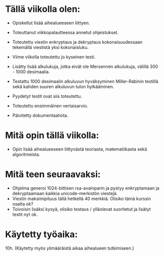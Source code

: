 # Tällä viikolla olen:

- Opiskellut lisää aihealueeseen liittyen.

- Toteuttanut viikkopalautteessa annetut ohjeistukset.
- Toteutettu viestin enkryptaus ja dekryptaus kokonaisuudessaan tekemällä viestistä yksi kokonaisluku.
- Viime viikolla toteutettu jo kyseinen testi.
- Lisätty lisää alkulukuja, jotka eivät ole Mersennen alkulukuja, välillä 300 - 1000 desimaalia.
- Testattu 1000 desimaalin alkuluvun hyväksyminen Miller-Rabinin testillä sekä kahden suuren alkuluvun tulon hylkääminen.
- Pyydetyt testit ovat siis toteutettu.

- Toteutettu ensimmäinen vertaisarvio.

- Päivitetty dokumentaatiota.

# Mitä opin tällä viikolla:

- Opin lisää aihealueeseen liittyvästä teoriasta, matematiikasta sekä algoritmeista.

# Mitä teen seuraavaksi:

- Ohjelma generoi 1024-bittisen rsa-avainparin ja pystyy enkryptamaan ja dekryptaamaan kaikkia unicode-merkistön viestejä.
- Viestin maksimipituus tällä hetkellä 40 merkkiä. Olisiko tämä kurssin osalta ok?
- Toivoisin lisäksi kysyä, olisiko testaus / ylläolevat suoritetut ja lisätyt testit nyt ok.

# Käytetty työaika:

10h. (Käytetty myös ylimääräistä aikaa aihealueen tutkimiseen.)
